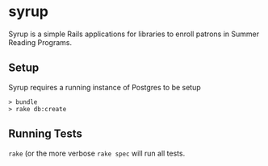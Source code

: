 # syrup

Syrup is a simple Rails applications for libraries to enroll patrons in Summer Reading Programs.

## Setup
Syrup requires a running instance of Postgres to be setup

```
> bundle
> rake db:create
```

## Running Tests

`rake` (or the more verbose `rake spec` will run all tests.
